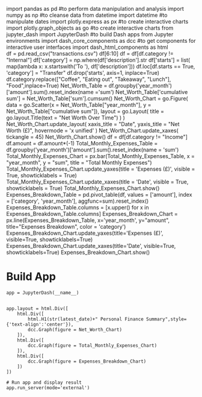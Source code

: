import pandas as pd                       #to perform data manipulation and analysis
	import numpy as np                        #to cleanse data
	from datetime import datetime             #to manipulate dates
	import plotly.express as px               #to create interactive charts
	import plotly.graph_objects as go         #to create interactive charts
	from jupyter_dash import JupyterDash      #to build Dash apps from Jupyter environments
	import dash_core_components as dcc        #to get components for interactive user interfaces
	import dash_html_components as html       
df = pd.read_csv("transactions.csv") 
	df[6:10]
df = df[df.category != "Internal"]
df['category'] = np.where(df['description'].str
df['starts'] = list( 
	    map(lambda x: x.startswith('To '), df['description'])) 
	df.loc[df.starts == True, 'category'] = "Transfer"
	df.drop('starts', axis=1, inplace=True)
df.category.replace(["Coffee", "Eating out", "Takeaway", "Lunch"], "Food",inplace=True)
Net_Worth_Table = df.groupby('year_month')['amount'].sum().reset_index(name ='sum')
	Net_Worth_Table['cumulative sum'] = Net_Worth_Table['sum'].cumsum()
	Net_Worth_Chart = go.Figure(
	    data = go.Scatter(x = Net_Worth_Table["year_month"], y = Net_Worth_Table["cumulative sum"]),
	    layout = go.Layout(
	        title = go.layout.Title(text = "Net Worth Over Time")
	    )
	)
	Net_Worth_Chart.update_layout(
	    xaxis_title = "Date",
	    yaxis_title = "Net Worth (£)",
	    hovermode = 'x unified'
	    )
	Net_Worth_Chart.update_xaxes(
	    tickangle = 45)
	Net_Worth_Chart.show()
df = df[df.category != "Income"] 
	df.amount = df.amount*(-1) 
	Total_Monthly_Expenses_Table = df.groupby('year_month')['amount'].sum().reset_index(name = 'sum')
	Total_Monthly_Expenses_Chart = px.bar(Total_Monthly_Expenses_Table, x = "year_month", y = "sum", title = "Total Monthly Expenses")
	Total_Monthly_Expenses_Chart.update_yaxes(title = 'Expenses (£)', visible = True, showticklabels = True)
	Total_Monthly_Expenses_Chart.update_xaxes(title = 'Date', visible = True, showticklabels = True)
	Total_Monthly_Expenses_Chart.show()
Expenses_Breakdown_Table = pd.pivot_table(df, values = ['amount'], index = ['category', 'year_month'], aggfunc=sum).reset_index()
	Expenses_Breakdown_Table.columns = [x.upper() for x in Expenses_Breakdown_Table.columns]
	Expenses_Breakdown_Chart = px.line(Expenses_Breakdown_Table, x='year_month', y="amount", title="Expenses Breakdown", color = 'category')
	Expenses_Breakdown_Chart.update_yaxes(title='Expenses (£)', visible=True, showticklabels=True)
	Expenses_Breakdown_Chart.update_xaxes(title='Date', visible=True, showticklabels=True)
	Expenses_Breakdown_Chart.show()

# Build App
	app = JupyterDash(__name__)
	

	app.layout = html.Div([   
	    html.Div([
	        html.H1(str(latest_date)+" Personal Finance Summary",style={'text-align':'center'}),
	        dcc.Graph(figure = Net_Worth_Chart)
	    ]),  
	    html.Div([
	        dcc.Graph(figure = Total_Monthly_Expenses_Chart)
	    ]),   
	    html.Div([
	        dcc.Graph(figure = Expenses_Breakdown_Chart)
	    ])
	])
	    
	# Run app and display result
	app.run_server(mode='external')
